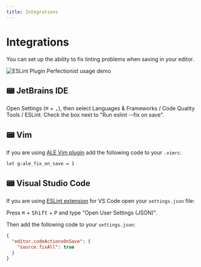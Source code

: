 ```yaml
---
title: Integrations
---
```


# Integrations

You can set up the ability to fix linting problems when saving in your editor.

![ESLint Plugin Perfectionist usage demo](/public/demo.gif)

## 📟 JetBrains IDE

Open Settings (<kbd>⌘</kbd> + <kbd>,</kbd>), then select Languages & Frameworks / Code Quality Tools / ESLint. Check the box next to "Run eslint --fix on save".

## 📟 Vim

If you are using [ALE Vim plugin](https://github.com/dense-analysis/ale) add the following code to your `.vimrc`:

```vim
let g:ale_fix_on_save = 1
```

## 📟 Visual Studio Code

If you are using [ESLint extension](https://github.com/Microsoft/vscode-eslint) for VS Code open your `settings.json` file:

Press <kbd>⌘</kbd> + <kbd>Shift</kbd> + <kbd>P</kbd> and type "Open User Settings (JSON)".

Then add the following code to your `settings.json`:

```json
{
  "editor.codeActionsOnSave": {
    "source.fixAll": true
  }
}
```
